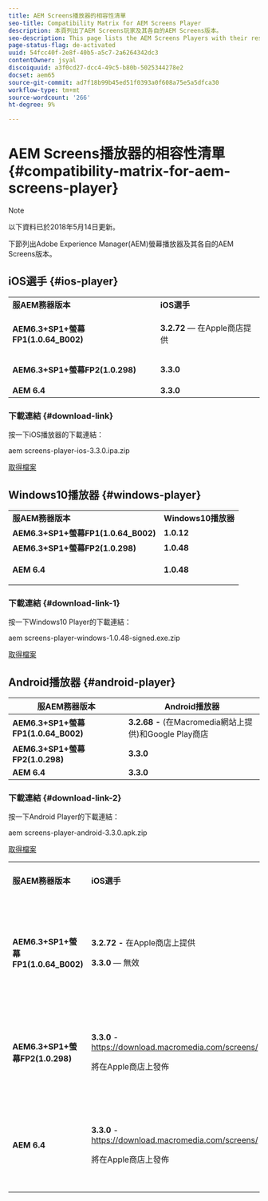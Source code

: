 ```yaml
---
title: AEM Screens播放器的相容性清單
seo-title: Compatibility Matrix for AEM Screens Player
description: 本頁列出了AEM Screens玩家及其各自的AEM Screens版本。
seo-description: This page lists the AEM Screens Players with their respective AEM Screens version.
page-status-flag: de-activated
uuid: 54fcc40f-2e8f-40b5-a5c7-2a6264342dc3
contentOwner: jsyal
discoiquuid: a3f0cd27-dcc4-49c5-b80b-5025344278e2
docset: aem65
source-git-commit: ad7f18b99b45ed51f0393a0f608a75e5a5dfca30
workflow-type: tm+mt
source-wordcount: '266'
ht-degree: 9%

---
```



# AEM Screens播放器的相容性清單{#compatibility-matrix-for-aem-screens-player}

>[!NOTE]
>
>以下資料已於2018年5月14日更新。

下節列出Adobe Experience Manager(AEM)螢幕播放器及其各自的AEM Screens版本。

## iOS選手 {#ios-player}

<table>
 <tbody>
  <tr>
   <td><strong>服AEM務器版本</strong></td> 
   <td><strong>iOS選手</strong></td> 
  </tr>
  <tr>
   <td><strong>AEM6.3+SP1+螢幕FP1(1.0.64_B002)</strong></td> 
   <td><p><strong>3.2.72</strong>  — 在Apple商店提供</p> <p> </p> </td> 
  </tr>
  <tr>
   <td><strong><strong>AEM6.3+SP1+螢幕FP2(1.0.298)</strong></strong></td> 
   <td><p><strong>3.3.0</strong> </p> <p> </p> </td> 
  </tr>
  <tr>
   <td><strong>AEM 6.4</strong></td> 
   <td><strong>3.3.0</strong> </td> 
  </tr>
 </tbody>
</table>

### 下載連結 {#download-link}

按一下iOS播放器的下載連結：

aem screens-player-ios-3.3.0.ipa.zip

[取得檔案](assets/aem-screens-player-ios-330ipa.zip)

## Windows10播放器 {#windows-player}

<table>
 <tbody>
  <tr>
   <td><strong>服AEM務器版本</strong></td> 
   <td><strong>Windows10播放器</strong></td> 
  </tr>
  <tr>
   <td><strong>AEM6.3+SP1+螢幕FP1(1.0.64_B002)</strong></td> 
   <td><strong>1.0.12</strong><br /> </td> 
  </tr>
  <tr>
   <td><strong><strong>AEM6.3+SP1+螢幕FP2(1.0.298)</strong></strong></td> 
   <td><strong>1.0.48 </strong></td> 
  </tr>
  <tr>
   <td><strong>AEM 6.4</strong></td> 
   <td><p><strong>1.0.48 </strong></p> </td> 
  </tr>
 </tbody>
</table>

### 下載連結 {#download-link-1}

按一下Windows10 Player的下載連結：

aem screens-player-windows-1.0.48-signed.exe.zip

[取得檔案](assets/aem-screens-player-windows-1048-signedexe.zip)

## Android播放器 {#android-player}

| **服AEM務器版本** | **Android播放器** |
|---|---|
| **AEM6.3+SP1+螢幕FP1(1.0.64_B002)** | **3.2.68 -** (在Macromedia網站上提供)和Google Play商店 |
| **AEM6.3+SP1+螢幕FP2(1.0.298)** | **3.3.0** |
| **AEM 6.4** | **3.3.0** |

### 下載連結 {#download-link-2}

按一下Android Player的下載連結：

aem screens-player-android-3.3.0.apk.zip

[取得檔案](assets/aem-screens-player-android-330apk.zip)

<table>
 <tbody>
  <tr>
   <td><strong>服AEM務器版本</strong></td> 
   <td><strong>iOS選手</strong></td> 
   <td><strong>Windows10播放器</strong></td> 
   <td><strong>Chrome OS播放器</strong><br /> </td> 
   <td><strong>Android播放器</strong></td> 
  </tr>
  <tr>
   <td><strong>AEM6.3+SP1+螢幕FP1(1.0.64_B002)</strong></td> 
   <td><p><strong>3.2.72 - </strong>在Apple商店上提供</p> <p><strong>3.3.0</strong>  — 無效</p> <p> </p> </td> 
   <td><strong>1.0.12</strong> -(在Macromedia提供)</td> 
   <td><p><strong>1.0.30 -</strong> 在Chrome商店上提供。</p> <p>功能包1不支援</p> </td> 
   <td><strong>3.2.68 -</strong> (在Macromedia網站上提供)和Google Play商店</td> 
  </tr>
  <tr>
   <td><strong><strong>AEM6.3+SP1+螢幕FP2(1.0.298)</strong></strong></td> 
   <td><p><strong>3.3.0</strong> - <a href="https://download.macromedia.com/screens/">https://download.macromedia.com/screens/</a></p> <p>將在Apple商店上發佈</p> <p> </p> </td> 
   <td><strong>1.0.48 -</strong> <a href="https://download.macromedia.com/screens/">https://download.macromedia.com/screens/</a></td> 
   <td><p><strong>1.0.42 - </strong></p> <p>將在Chrome商店上發佈</p> </td> 
   <td><strong>3.3.0 - </strong><a href="https://download.macromedia.com/screens/">https://download.macromedia.com/screens/</a></td> 
  </tr>
  <tr>
   <td><strong>AEM 6.4</strong></td> 
   <td><p><strong>3.3.0</strong> - <a href="https://download.macromedia.com/screens/">https://download.macromedia.com/screens/</a></p> <p>將在Apple商店上發佈</p> </td> 
   <td><p><strong>1.0.48 -</strong><br /> </p> <p><a href="https://download.macromedia.com/screens/">https://download.macromedia.com/screens/</a></p> </td> 
   <td><p><strong>1.0.42 - </strong></p> <p>將在Chrome商店上發佈</p> </td> 
   <td><strong>3.3.0 - </strong><a href="https://download.macromedia.com/screens/">https://download.macromedia.com/screens/</a></td> 
  </tr>
 </tbody>
</table>

